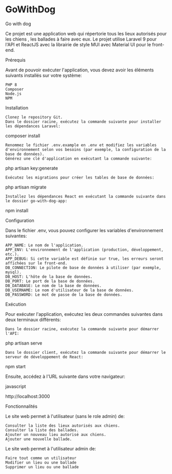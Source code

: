 # GoWithDog
Go with dog

Ce projet est une application web qui répertorie tous les lieux autorisés pour les chiens , les ballades à faire avec eux. Le projet utilise Laravel 9 pour l'API et ReactJS avec la librairie de style MUI avec Material UI pour le front-end.

Prérequis

Avant de pouvoir exécuter l'application, vous devez avoir les éléments suivants installés sur votre système:

    PHP 8
    Composer
    Node.js
    NPM

Installation

    Clonez le repository Git.
    Dans le dossier racine, exécutez la commande suivante pour installer les dépendances Laravel:

composer install

    Renommez le fichier .env.example en .env et modifiez les variables d'environnement selon vos besoins (par exemple, la configuration de la base de données).
    Générez une clé d'application en exécutant la commande suivante:



php artisan key:generate

    Exécutez les migrations pour créer les tables de base de données:

php artisan migrate

    Installez les dépendances React en exécutant la commande suivante dans le dossier go-with-dog-app:

npm install

Configuration

Dans le fichier .env, vous pouvez configurer les variables d'environnement suivantes:

    APP_NAME: Le nom de l'application.
    APP_ENV: L'environnement de l'application (production, développement, etc.).
    APP_DEBUG: Si cette variable est définie sur true, les erreurs seront affichées sur le front-end.
    DB_CONNECTION: Le pilote de base de données à utiliser (par exemple, mysql).
    DB_HOST: L'hôte de la base de données.
    DB_PORT: Le port de la base de données.
    DB_DATABASE: Le nom de la base de données.
    DB_USERNAME: Le nom d'utilisateur de la base de données.
    DB_PASSWORD: Le mot de passe de la base de données.

Exécution

Pour exécuter l'application, exécutez les deux commandes suivantes dans deux terminaux différents:

    Dans le dossier racine, exécutez la commande suivante pour démarrer l'API:

php artisan serve

    Dans le dossier client, exécutez la commande suivante pour démarrer le serveur de développement de React:



npm start

Ensuite, accédez à l'URL suivante dans votre navigateur:

javascript

http://localhost:3000

Fonctionnalités

Le site web permet à l'utilisateur (sans le role admin) de:

    Consulter la liste des lieux autorisés aux chiens.
    Consulter la liste des ballades.
    Ajouter un nouveau lieu autorisé aux chiens.
    Ajouter une nouvelle ballade.
    
 Le site web permet à l'utilisateur admin de:
 
    Faire tout comme un utilisateur
    Modifier un lieu ou une ballade
    Supprimer un lieu ou une ballade
  
